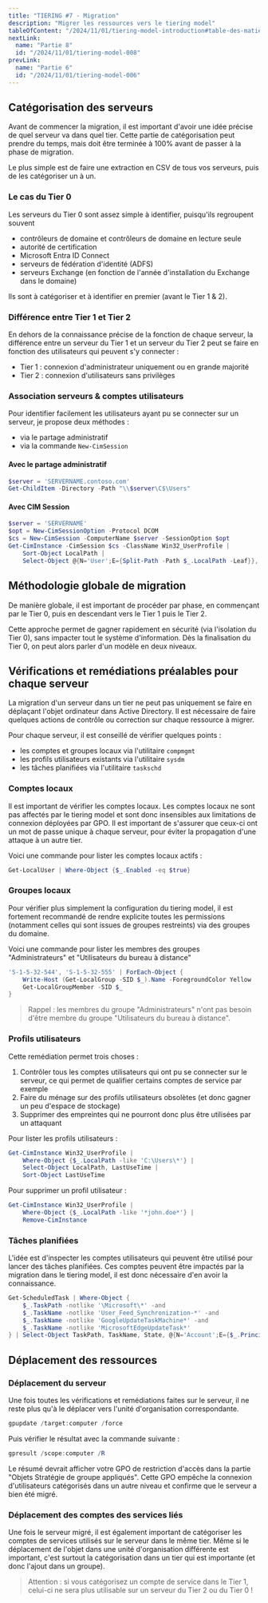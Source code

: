 ```yaml
---
title: "TIERING #7 - Migration"
description: "Migrer les ressources vers le tiering model"
tableOfContent: "/2024/11/01/tiering-model-introduction#table-des-matières"
nextLink:
  name: "Partie 8"
  id: "/2024/11/01/tiering-model-008"
prevLink:
  name: "Partie 6"
  id: "/2024/11/01/tiering-model-006"
---
```


## Catégorisation des serveurs

Avant de commencer la migration, il est important d'avoir une idée précise de quel serveur va dans quel tier. Cette partie de catégorisation peut prendre du temps, mais doit être terminée à 100% avant de passer à la phase de migration.

Le plus simple est de faire une extraction en CSV de tous vos serveurs, puis de les catégoriser un à un.

### Le cas du Tier 0

Les serveurs du Tier 0 sont assez simple à identifier, puisqu'ils regroupent souvent

- contrôleurs de domaine et contrôleurs de domaine en lecture seule
- autorité de certification
- Microsoft Entra ID Connect
- serveurs de fédération d'identité (ADFS)
- serveurs Exchange (en fonction de l'année d'installation du Exchange dans le domaine)

Ils sont à catégoriser et à identifier en premier (avant le Tier 1 & 2).

### Différence entre Tier 1 et Tier 2

En dehors de la connaissance précise de la fonction de chaque serveur, la différence entre un serveur du Tier 1 et un serveur du Tier 2 peut se faire en fonction des utilisateurs qui peuvent s'y connecter :

- Tier 1 : connexion d'administrateur uniquement ou en grande majorité
- Tier 2 : connexion d'utilisateurs sans privilèges

### Association serveurs & comptes utilisateurs

Pour identifier facilement les utilisateurs ayant pu se connecter sur un serveur, je propose deux méthodes :

- via le partage administratif
- via la commande `New-CimSession`

#### Avec le partage administratif

```powershell
$server = 'SERVERNAME.contoso.com'
Get-ChildItem -Directory -Path "\\$server\C$\Users"
```

#### Avec CIM Session

```powershell
$server = 'SERVERNAME'
$opt = New-CimSessionOption -Protocol DCOM
$cs = New-CimSession -ComputerName $server -SessionOption $opt
Get-CimInstance -CimSession $cs -ClassName Win32_UserProfile |
    Sort-Object LocalPath |
    Select-Object @{N='User';E={Split-Path -Path $_.LocalPath -Leaf}}, LastUseTime
```

## Méthodologie globale de migration

De manière globale, il est important de procéder par phase, en commençant par le Tier 0, puis en descendant vers le Tier 1 puis le Tier 2.

Cette approche permet de gagner rapidement en sécurité (via l'isolation du Tier 0), sans impacter tout le système d'information. Dès la finalisation du Tier 0, on peut alors parler d'un modèle en deux niveaux.

## Vérifications et remédiations préalables pour chaque serveur

La migration d'un serveur dans un tier ne peut pas uniquement se faire en déplaçant l'objet ordinateur dans Active Directory. Il est nécessaire de faire quelques actions de contrôle ou correction sur chaque ressource à migrer.

Pour chaque serveur, il est conseillé de vérifier quelques points :

- les comptes et groupes locaux via l'utilitaire `compmgmt`
- les profils utilisateurs existants via l'utilitaire `sysdm`
- les tâches planifiées via l'utilitaire `taskschd`

### Comptes locaux

Il est important de vérifier les comptes locaux. Les comptes locaux ne sont pas affectés par le tiering model et sont donc insensibles aux limitations de connexion déployées par GPO. Il est important de s'assurer que ceux-ci ont un mot de passe unique à chaque serveur, pour éviter la propagation d'une attaque à un autre tier.

Voici une commande pour lister les comptes locaux actifs :

```powershell
Get-LocalUser | Where-Object {$_.Enabled -eq $true}
```

### Groupes locaux

Pour vérifier plus simplement la configuration du tiering model, il est fortement recommandé de rendre explicite toutes les permissions (notamment celles qui sont issues de groupes restreints) via des groupes du domaine.

Voici une commande pour lister les membres des groupes "Administrateurs" et "Utilisateurs du bureau à distance"

```powershell
'S-1-5-32-544', 'S-1-5-32-555' | ForEach-Object {
    Write-Host (Get-LocalGroup -SID $_).Name -ForegroundColor Yellow
    Get-LocalGroupMember -SID $_
}
```

> Rappel : les membres du groupe "Administrateurs" n'ont pas besoin d'être membre du groupe "Utilisateurs du bureau à distance".

### Profils utilisateurs

Cette remédiation permet trois choses :

1. Contrôler tous les comptes utilisateurs qui ont pu se connecter sur le serveur, ce qui permet de qualifier certains comptes de service par exemple
2. Faire du ménage sur des profils utilisateurs obsolètes (et donc gagner un peu d'espace de stockage)
3. Supprimer des empreintes qui ne pourront donc plus être utilisées par un attaquant

Pour lister les profils utilisateurs :

```powershell
Get-CimInstance Win32_UserProfile |
    Where-Object {$_.LocalPath -like 'C:\Users\*'} |
    Select-Object LocalPath, LastUseTime |
    Sort-Object LastUseTime
```

Pour supprimer un profil utilisateur :

```powershell
Get-CimInstance Win32_UserProfile |
    Where-Object {$_.LocalPath -like '*john.doe*'} |
    Remove-CimInstance
```

### Tâches planifiées

L'idée est d'inspecter les comptes utilisateurs qui peuvent être utilisé pour lancer des tâches planifiées. Ces comptes peuvent être impactés par la migration dans le tiering model, il est donc nécessaire d'en avoir la connaissance.

```powershell
Get-ScheduledTask | Where-Object {
    $_.TaskPath -notlike '\Microsoft\*' -and
    $_.TaskName -notlike 'User_Feed_Synchronization-*' -and
    $_.TaskName -notlike 'GoogleUpdateTaskMachine*' -and
    $_.TaskName -notlike 'MicrosoftEdgeUpdateTask*'
} | Select-Object TaskPath, TaskName, State, @{N='Account';E={$_.Principal.UserID}}
```

## Déplacement des ressources

### Déplacement du serveur

Une fois toutes les vérifications et remédiations faites sur le serveur, il ne reste plus qu'à le déplacer vers l'unité d'organisation correspondante.

```powershell
gpupdate /target:computer /force
```

Puis vérifier le résultat avec la commande suivante :

```powershell
gpresult /scope:computer /R
```

Le résumé devrait afficher votre GPO de restriction d'accès dans la partie "Objets Stratégie de groupe appliqués". Cette GPO empêche la connexion d'utilisateurs catégorisés dans un autre niveau et confirme que le serveur a bien été migré.

### Déplacement des comptes des services liés

Une fois le serveur migré, il est également important de catégoriser les comptes de services utilisés sur le serveur dans le même tier. Même si le déplacement de l'objet dans une unité d'organisation différente est important, c'est surtout la catégorisation dans un tier qui est importante (et donc l'ajout dans un groupe).

> Attention : si vous catégorisez un compte de service dans le Tier 1, celui-ci ne sera plus utilisable sur un serveur du Tier 2 ou du Tier 0 !
